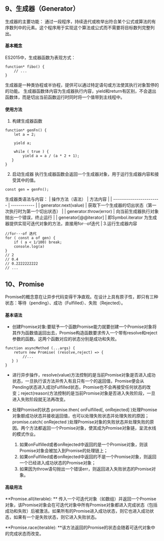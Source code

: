 
## 9、生成器（Generator）
生成器的主要功能： 通过一段程序，持续迭代或枚举出符合某个公式或算法的有序数列中的元素。这个程序用于实现这个算法或公式而不需要将目标数列完整列出。

#### 基本概念
ES2015中，生成器函数为表现方式：
```
function* fibo() {
    // ...
}
```
生成器是一种类协程或半协程，提供可以通过特定语句或方法使其执行对象暂停的的功能。
生成器函数体内容为生成器执行内容，yield和return有区别，不会退出函数体，而是切出当前函数运行时同时将一个值带到主线程中。

#### 使用方法
1. 构建生成器函数
```
function* genFn() {
    let a = 2;
    
    yield a;
    
    while ( true ) {
        yield a = a / (a * 2 + 1);
   }
}
```
2. 启动生成器
执行生成器函数会返回一个生成器对象，用于运行生成器内容和接受其中的值。
```
const gen = genFn();
```
生成器类语法与内容：
| 操作方法（语法） | 方法内容 |
| ------------------------ | ------------ |
| generator.next(value) | 获取下一个生成器的切出状态（第一次执行时为第一个切出状态） |
| generator.throw(error) | 向当前生成器执行对象抛出一个错误，终止运行 |
| generator[@@iterator] | 即Symbol.iterator 为生成器提供实现可迭代对象的方法，直接用for···of迭代 |
3.运行生成器内容
```
//for···of 迭代
for ( const a of gen) {
    if ( a < 1/100) break;
    console.log(a)
}
// 2
// 0.4
// 0.2222222222
// ...
```

## 10、Promise
Promise的概念意在让异步代码变得干净直观。在设计上具有原子性，即只有三种状态：等待（pending）、成功（Fulfilled）、失败（Rejected）。

#### 基本语法
+ 创建Promise对象:要赋予一个函数Promise能力就要创建一个Promise对象将其作为函数值返回出去，Promise构造函数要求传入一个带有resolve和reject参数的函数。这两个函数对应的状态分别是成功和失败。

```
function asyncMethod (...args) {
    return new Promise( (resolve,reject) => {
        //...
   } )
}
```

+ 进行异步操作，resolve(value)方法控制的是当前Promise对象是否进入成功状态，一旦执行该方法并传入有且只有一个的返回值，Promise便会从Pending状态进入成功Fulfilled状态，Promise也不会再接受任何状态的改变；reject(reason)方法控制的是当前Promise对象是否进入失败阶段，一旦进入失败阶段就无法再改变。

+ 处理Promise的状态
promise.then( onFulfilled[, onRejected] )处理Promise对象额成功状态并接收返回值，也可以处理失败状态并处理失败的原因；promise.catch( onRejected )处理Promise对象的失败状态并处理失败的原因。两个方法都返回一个Promise对象，使其成为Promise对象链，呈流水线的模式作业。 

   1. 如果onFulfilled或者onRejected中返回的是一个Promise对象，则该Promise对象会被加入到Promise的处理链上；
   2. 如果onFulfilled或者onRejected中返回的不是一个Promise对象，则返回一个已经进入成功状态的Promise对象；
   3. 如果因为throw语句抛出一个错误err，则返回进入失败状态的Promise对象。

#### 高级用法
**Promise.all(iterable): ** 传入一个可迭代对象（如数组）并返回一个Promise对象，该Promise对象会在可迭代对象中所有Promise对象都进入完成状态（包括成功和失败）后被激活。如果所有的Promise进入成功状态，则它也进入成功状态，如果有一个是失败状态，则它进入失败状态。

**Promise.race(iterable): **该方法返回的Promise的状态会随着可迭代对象中的完成状态而改变。